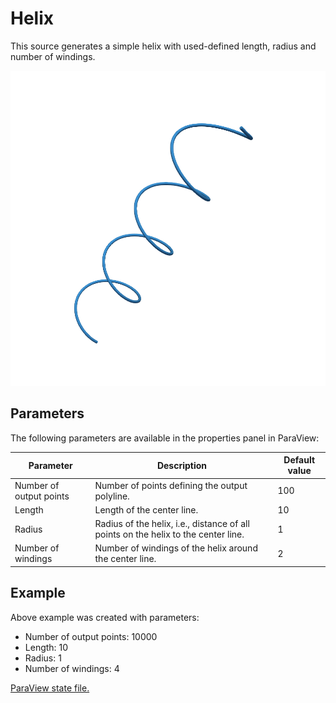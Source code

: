 # Helix

This source generates a simple helix with used-defined length, radius and number of windings.

![Example helix](helix.png)

## Parameters

The following parameters are available in the properties panel in ParaView:

| Parameter                 | Description                                                                           | Default value |
|---------------------------|---------------------------------------------------------------------------------------|---------------|
| Number of output points   | Number of points defining the output polyline.                                        | 100           |
| Length                    | Length of the center line.                                                            | 10            |
| Radius                    | Radius of the helix, i.e., distance of all points on the helix to the center line.    | 1             |
| Number of windings        | Number of windings of the helix around the center line.                               | 2             |

## Example

Above example was created with parameters:
- Number of output points: 10000
- Length: 10
- Radius: 1
- Number of windings: 4

[ParaView state file.](helix.pvsm)
